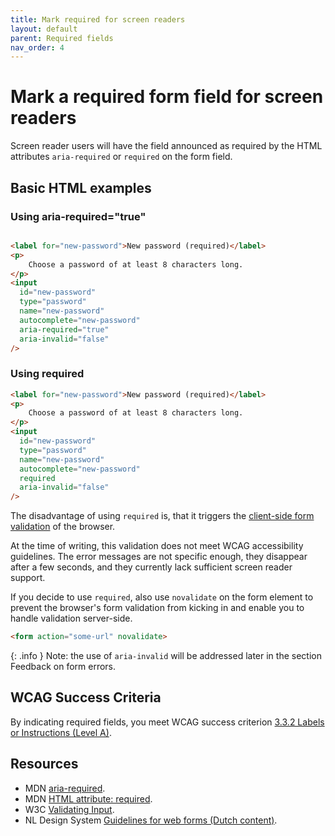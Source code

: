 ```yaml
---
title: Mark required for screen readers
layout: default
parent: Required fields
nav_order: 4
---
```


# Mark a required form field for screen readers

Screen reader users will have the field announced as required by the HTML attributes `aria-required` or `required` on the form field.

## Basic HTML examples

### Using aria-required="true"

```html

<label for="new-password">New password (required)</label>
<p>
    Choose a password of at least 8 characters long.
</p>
<input
  id="new-password"
  type="password"
  name="new-password"
  autocomplete="new-password"
  aria-required="true"
  aria-invalid="false"
/>
```

### Using required

```html
<label for="new-password">New password (required)</label>
<p>
    Choose a password of at least 8 characters long.
</p>
<input
  id="new-password"
  type="password"
  name="new-password"
  autocomplete="new-password"
  required
  aria-invalid="false"
/>
```

The disadvantage of using `required` is, that it triggers the [client-side form validation](https://developer.mozilla.org/en-US/docs/Learn_web_development/Extensions/Forms/Form_validation) of the browser. 

At the time of writing, this validation does not meet WCAG accessibility guidelines. The error messages are not specific enough, they disappear after a few seconds, and they currently lack sufficient screen reader support.

If you decide to use `required`, also use `novalidate` on the form element to prevent the browser's form validation from kicking in and enable you to handle validation server-side.

```html
<form action="some-url" novalidate>
```

{: .info }
Note: the use of `aria-invalid` will be addressed later in the section Feedback on form errors.

## WCAG Success Criteria

By indicating required fields, you meet WCAG success criterion [3.3.2 Labels or Instructions (Level A)](https://www.w3.org/WAI/WCAG22/quickref/#labels-or-instructions).

## Resources
- MDN [aria-required](https://developer.mozilla.org/en-US/docs/Web/Accessibility/ARIA/Reference/Attributes/aria-required).
- MDN [HTML attribute: required](https://developer.mozilla.org/en-US/docs/Web/HTML/Reference/Attributes/required).
- W3C [Validating Input](https://www.w3.org/WAI/tutorials/forms/validation/).
- NL Design System [Guidelines for web forms (Dutch content)](https://nldesignsystem.nl/richtlijnen/formulieren/).
